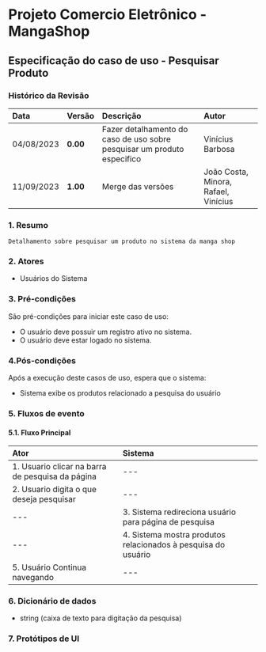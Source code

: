 ﻿
# Projeto Comercio Eletrônico - MangaShop

## Especificação do caso de uso - Pesquisar Produto

### Histórico da Revisão
|  Data  | Versão | Descrição | Autor |
|:-------|:-------|:----------|:------|
| 04/08/2023 | **0.00** | Fazer detalhamento do caso de uso sobre pesquisar um produto especifico | Vinícius Barbosa |
| 11/09/2023 | **1.00** | Merge das versões | João Costa, Minora, Rafael, Vinícius |


### 1. Resumo 
    Detalhamento sobre pesquisar um produto no sistema da manga shop
### 2. Atores
- Usuários do Sistema

### 3. Pré-condições
São pré-condições para iniciar este caso de uso:
- 	O usuário deve possuir um registro ativo no sistema.
- 	O usuário deve estar logado no sistema.

### 4.Pós-condições
Após a execução deste casos de uso, espera que o sistema:
-  Sistema exibe os produtos relacionado a pesquisa do usuário

### 5. Fluxos de evento

#### 5.1. Fluxo Principal

|  Ator  | Sistema |
|:-------|:------- |
| 1. Usuario clicar na barra de pesquisa da página | --- |
| 2. Usuario digita o que deseja pesquisar | --- |
| --- | 3.  Sistema redireciona usuário para página de pesquisa |
| --- | 4. Sistema mostra produtos relacionados à pesquisa do usuário |
| 5. Usuário Continua navegando | --- |

### 6. Dicionário de dados
- string (caixa de texto para digitação da pesquisa)

### 7. Protótipos de UI
